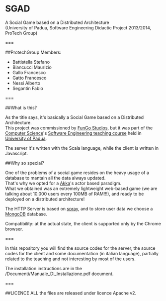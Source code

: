 SGAD
====

A Social Game based on a Distributed Architecture  
(University of Padua, Software Engineering Didactic Project 2013/2014, ProTech Group)

===

##ProtechGroup
Members:  
- Battistella Stefano  
- Biancucci Maurizio  
- Gallo Francesco  
- Gatto Francesco  
- Nessi Alberto  
- Segantin Fabio  

===

##What is this?

As the title says, it's basically a Social Game based on a Distributed Architecture.  
This project was commissioned by [FunGo Studios](http://www.fungostudios.com), but it was part of the [Computer Science](http://informatica.math.unipd.it/index.html)'s [Software Engineering teaching course](http://www.math.unipd.it/~tullio/IS-1/2013/) held in [University of Padua](http://www.unipd.it/).

The server it's written with the Scala language, while the client is written in Javascript.

##Why so special?

One of the problems of a social game resides on the heavy usage of a database to mantain all the data always updated.  
That's why we opted for a [Akka](http://akka.io/)'s actor based paradigm.  
What we obtained was an extremely lightweight web-based game (we are talking about 10.000 users every 100MB of RAM!!!), and ready to be deployed on a distributed architecture!  
  
The HTTP Server is based on [spray](http://spray.io/), and to store user data we choose a [MongoDB](https://www.mongodb.org/) database.  
  
Compatibility: at the actual state, the client is supported only by the Chrome browser.  

===

In this repository you will find the source codes for the server, the source codes for the client and some documentation (in italian language), partially related to the teaching and not interesting by most of the users.  

The installation instructions are in the /Documenti/Manuale_Di_Installazione.pdf document.

===

##LICENCE
ALL the files are released under licence Apache v2.